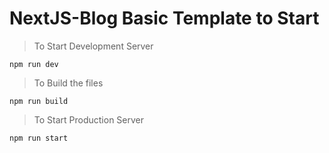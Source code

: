 # NextJS-Blog Basic Template to Start

> To Start Development Server

```
npm run dev
```

> To Build the files

```
npm run build
```

> To Start Production Server

```
npm run start
